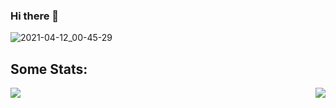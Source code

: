### Hi there 👋
![2021-04-12_00-45-29](https://user-images.githubusercontent.com/60936706/135148735-6bc30eea-e6b8-4941-8510-8f83c666c0bc.png)

## Some Stats: 
<img align="left" src="https://github-readme-stats-one-bice.vercel.app/api?username=KaizerVolfrang&show_icons=true&theme=radical&include_all_commits=true&count_private=true">
<img align="right" src="https://github-readme-stats-one-bice.vercel.app/api/top-langs?username=KaizerVolfrang&show_icons=true&theme=react&include_all_commits=true&count_private=true">

<!--
**KaizerVolfrang/KaizerVolfrang** is a ✨ _special_ ✨ repository because its `README.md` (this file) appears on your GitHub profile.

Here are some ideas to get you started:

- 🔭 I’m currently working on ...
- 🌱 I’m currently learning ...
- 👯 I’m looking to collaborate on ...
- 🤔 I’m looking for help with ...
- 💬 Ask me about ...
- 📫 How to reach me: ...
- 😄 Pronouns: ...
- ⚡ Fun fact: ...
-->
